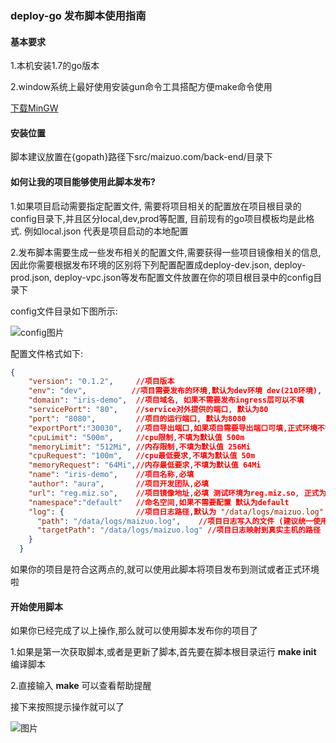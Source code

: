 

### deploy-go 发布脚本使用指南

#### 基本要求

1.本机安装1.7的go版本

2.window系统上最好使用安装gun命令工具搭配方便make命令使用

[下载MinGW](http://www.mingw.org/wiki/getting_started)



#### 安装位置

脚本建议放置在{gopath}路径下src/maizuo.com/back-end/目录下



#### 如何让我的项目能够使用此脚本发布?

1.如果项目启动需要指定配置文件, 需要将项目相关的配置放在项目根目录的config目录下,并且区分local,dev,prod等配置, 目前现有的go项目模板均是此格式. 例如local.json 代表是项目启动的本地配置

2.发布脚本需要生成一些发布相关的配置文件,需要获得一些项目镜像相关的信息, 因此你需要根据发布环境的区别将下列配置配置成deploy-dev.json, deploy-prod.json, deploy-vpc.json等发布配置文件放置在你的项目根目录中的config目录下

config文件目录如下图所示:

![config图片](http://doc.maizuo.com/api/file/getImage?fileId=58b66a5377c92c000d00000c)



配置文件格式如下:

```json
{
    "version": "0.1.2",     //项目版本
	"env": "dev",          //项目需要发布的环境,默认为dev环境 dev(210环境), prod(正式旧集群), vpc(正式新集群)
    "domain": "iris-demo",  //项目域名, 如果不需要发布ingress层可以不填
    "servicePort": "80",    //service对外提供的端口, 默认为80
    "port": "8080",         //项目的运行端口, 默认为8080
    "exportPort":"30030",   //项目导出端口,如果项目需要导出端口可填,正式环境不需要导出(有冲突的端口会导致发布失败)
    "cpuLimit": "500m",     //cpu限制,不填为默认值 500m
    "memoryLimit": "512Mi", //内存限制,不填为默认值 256Mi
    "cpuRequest": "100m",   //cpu最低要求,不填为默认值 50m
    "memoryRequest": "64Mi",//内存最低要求,不填为默认值 64Mi
    "name": "iris-demo",    //项目名称,必填
    "author": "aura",       //项目开发团队,必填
    "url": "reg.miz.so",    //项目镜像地址,必填 测试环境为reg.miz.so, 正式为reg.maizuo.com
    "namespace":"default"   //命名空间,如果不需要配置 默认为default
    "log": {                //项目日志路径,默认为 "/data/logs/maizuo.log"
      "path": "/data/logs/maizuo.log",    //项目日志写入的文件 (建议统一使用maizuo.log文件记录)
      "targetPath": "/data/logs/maizuo.log" //项目日志映射到真实主机的路径
    }
  }
```

如果你的项目是符合这两点的,就可以使用此脚本将项目发布到测试或者正式环境啦



#### 开始使用脚本

如果你已经完成了以上操作,那么就可以使用脚本发布你的项目了

1.如果是第一次获取脚本,或者是更新了脚本,首先要在脚本根目录运行 **make init** 编译脚本 

2.直接输入 **make** 可以查看帮助提醒 

接下来按照提示操作就可以了



![图片](http://doc.maizuo.com/api/file/getImage?fileId=58b66b1777c92c000d00000e)